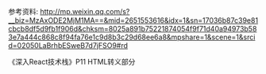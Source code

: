 参考资料:
<http://mp.weixin.qq.com/s?__biz=MzAxODE2MjM1MA==&mid=2651553616&idx=1&sn=17036b87c39e81cbcb8df5d9fb1f906d&chksm=8025a891b75221874054f9f71d40a94973b583e7a444c868c8f94fa76e1c9d8b3c29d68ee6a8&mpshare=1&scene=1&srcid=02050LaBrhbESweB7d7jFSO9#rd>

《深入React技术栈》P11 HTML转义部分